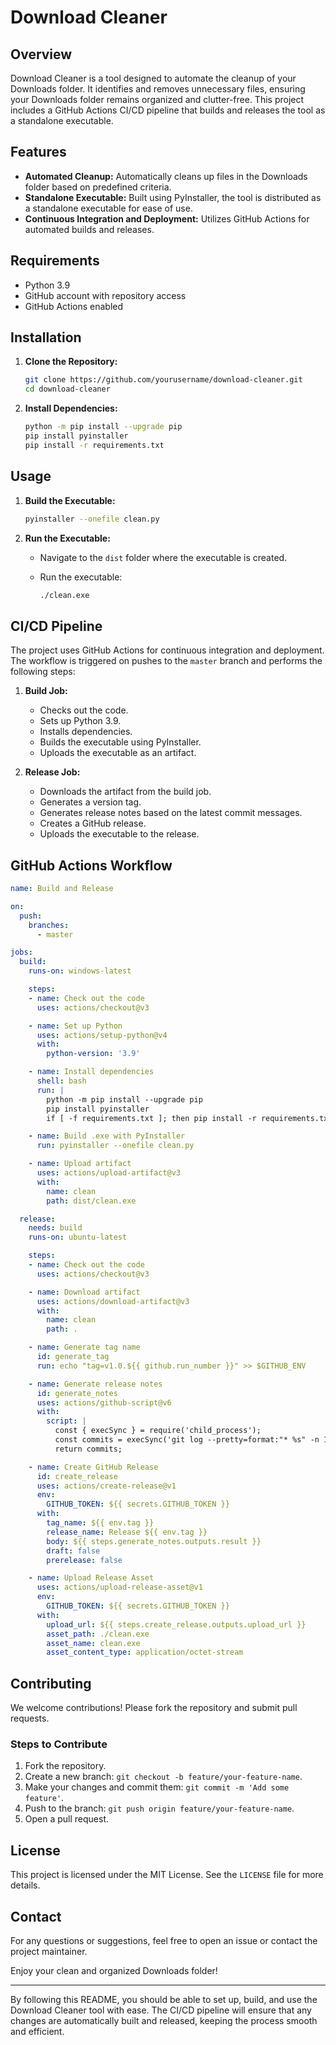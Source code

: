 # Download Cleaner

## Overview

Download Cleaner is a tool designed to automate the cleanup of your Downloads folder. It identifies and removes unnecessary files, ensuring your Downloads folder remains organized and clutter-free. This project includes a GitHub Actions CI/CD pipeline that builds and releases the tool as a standalone executable.

## Features

- **Automated Cleanup:** Automatically cleans up files in the Downloads folder based on predefined criteria.
- **Standalone Executable:** Built using PyInstaller, the tool is distributed as a standalone executable for ease of use.
- **Continuous Integration and Deployment:** Utilizes GitHub Actions for automated builds and releases.

## Requirements

- Python 3.9
- GitHub account with repository access
- GitHub Actions enabled

## Installation

1. **Clone the Repository:**

   ```bash
   git clone https://github.com/yourusername/download-cleaner.git
   cd download-cleaner
   ```

2. **Install Dependencies:**

   ```bash
   python -m pip install --upgrade pip
   pip install pyinstaller
   pip install -r requirements.txt
   ```

## Usage

1. **Build the Executable:**

   ```bash
   pyinstaller --onefile clean.py
   ```

2. **Run the Executable:**
   - Navigate to the `dist` folder where the executable is created.
   - Run the executable:

     ```bash
     ./clean.exe
     ```

## CI/CD Pipeline

The project uses GitHub Actions for continuous integration and deployment. The workflow is triggered on pushes to the `master` branch and performs the following steps:

1. **Build Job:**
   - Checks out the code.
   - Sets up Python 3.9.
   - Installs dependencies.
   - Builds the executable using PyInstaller.
   - Uploads the executable as an artifact.

2. **Release Job:**
   - Downloads the artifact from the build job.
   - Generates a version tag.
   - Generates release notes based on the latest commit messages.
   - Creates a GitHub release.
   - Uploads the executable to the release.

## GitHub Actions Workflow

```yaml
name: Build and Release

on:
  push:
    branches:
      - master

jobs:
  build:
    runs-on: windows-latest

    steps:
    - name: Check out the code
      uses: actions/checkout@v3

    - name: Set up Python
      uses: actions/setup-python@v4
      with:
        python-version: '3.9'

    - name: Install dependencies
      shell: bash
      run: |
        python -m pip install --upgrade pip
        pip install pyinstaller
        if [ -f requirements.txt ]; then pip install -r requirements.txt; fi

    - name: Build .exe with PyInstaller
      run: pyinstaller --onefile clean.py

    - name: Upload artifact
      uses: actions/upload-artifact@v3
      with:
        name: clean
        path: dist/clean.exe

  release:
    needs: build
    runs-on: ubuntu-latest

    steps:
    - name: Check out the code
      uses: actions/checkout@v3

    - name: Download artifact
      uses: actions/download-artifact@v3
      with:
        name: clean
        path: .

    - name: Generate tag name
      id: generate_tag
      run: echo "tag=v1.0.${{ github.run_number }}" >> $GITHUB_ENV

    - name: Generate release notes
      id: generate_notes
      uses: actions/github-script@v6
      with:
        script: |
          const { execSync } = require('child_process');
          const commits = execSync('git log --pretty=format:"* %s" -n 10').toString();
          return commits;

    - name: Create GitHub Release
      id: create_release
      uses: actions/create-release@v1
      env:
        GITHUB_TOKEN: ${{ secrets.GITHUB_TOKEN }}
      with:
        tag_name: ${{ env.tag }}
        release_name: Release ${{ env.tag }}
        body: ${{ steps.generate_notes.outputs.result }}
        draft: false
        prerelease: false

    - name: Upload Release Asset
      uses: actions/upload-release-asset@v1
      env:
        GITHUB_TOKEN: ${{ secrets.GITHUB_TOKEN }}
      with:
        upload_url: ${{ steps.create_release.outputs.upload_url }}
        asset_path: ./clean.exe
        asset_name: clean.exe
        asset_content_type: application/octet-stream
```

## Contributing

We welcome contributions! Please fork the repository and submit pull requests.

### Steps to Contribute

1. Fork the repository.
2. Create a new branch: `git checkout -b feature/your-feature-name`.
3. Make your changes and commit them: `git commit -m 'Add some feature'`.
4. Push to the branch: `git push origin feature/your-feature-name`.
5. Open a pull request.

## License

This project is licensed under the MIT License. See the `LICENSE` file for more details.

## Contact

For any questions or suggestions, feel free to open an issue or contact the project maintainer.

Enjoy your clean and organized Downloads folder!

---

By following this README, you should be able to set up, build, and use the Download Cleaner tool with ease. The CI/CD pipeline will ensure that any changes are automatically built and released, keeping the process smooth and efficient.
